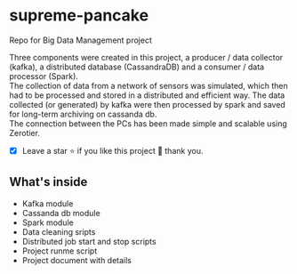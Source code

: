 # supreme-pancake
Repo for Big Data Management project

Three components were created in this project, a producer / data collector (kafka), a distributed database (CassandraDB) and a consumer / data processor (Spark).  
The collection of data from a network of sensors was simulated, which then had to be processed and stored in a distributed and efficient way. The data collected (or generated) by kafka were then processed by spark and saved for long-term archiving on cassanda db.  
The connection between the PCs has been made simple and scalable using Zerotier.

- [x] Leave a star ⭐ if you like this project 🙂 thank you.

## What's inside
- Kafka module
- Cassanda db module
- Spark module
- Data cleaning sripts
- Distributed job start and stop scripts
- Project runme script
- Project document with details

